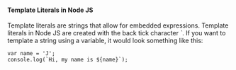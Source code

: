 #### Template Literals in Node JS

Template literals are strings that allow for embedded expressions. Template literals in Node JS are created with the back tick
character *`*. If you want to template a string using a variable, it would look something like this:
```node
var name = 'J';
console.log(`Hi, my name is ${name}`);
```
